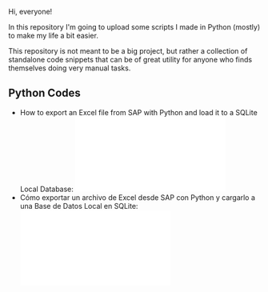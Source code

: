 Hi, everyone! 

In this repository I'm going to upload some scripts I made in Python (mostly) to make my life a bit easier.

This repository is not meant to be a big project, but rather a collection of standalone code snippets that can be of great utility for anyone who finds themselves doing very manual tasks.

## Python Codes
- How to export an Excel file from SAP with Python and load it to a SQLite Local Database: ![Aquí](SAP_SQLite_Python_ENG.md) 
- Cómo exportar un archivo de Excel desde SAP con Python y cargarlo a una Base de Datos Local en SQLite: ![Aquí](SAP_SQLite_Python_ESP.md)  
